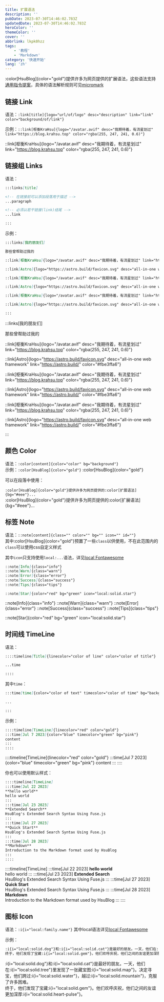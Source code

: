 ```yaml
---
title: 扩展语法
description: ''
pubDate: 2023-07-30T14:46:02.783Z
updatedDate: 2023-07-30T14:46:02.783Z
heroColor: ''
themeColor: ''
cover: ''
abbrlink: lkpk0hzz
tags:
    - '教程'
    - 'Markdown'
category: '快速开始'
lang: 'zh'
---
```


:color[HsuBlog]{color="gold"}提供许多为网页提供的扩展语法，这些语法支持[通用指令提案](https://talk.commonmark.org/t/generic-directives-plugins-syntax/444)，具体的语法解析规则可见[micromark](https://github.com/micromark/micromark-extension-directive#syntax)

## 链接 Link

语法：`:link[title]{logo="url/of/logo" desc="description" link="link" color="background/of/link"}`

示例：`::link[枢衡KraHsu]{logo="/avatar.avif" desc="我期待着，有流星划过" link="https://blog.krahsu.top" color="rgba(255, 247, 241, 0.6)"}`

::link[枢衡KraHsu]{logo="/avatar.avif" desc="我期待着，有流星划过" link="https://blog.krahsu.top" color="rgba(255, 247, 241, 0.6)"}

## 链接组 Links

语法：  
```markdown
:::links[title]

<!-- 在链接前可以添加段落用于描述 -->
...paragraph

<!-- 必须以若干链接(link)结尾 -->
...link 

:::
```

示例：  
```markdown
:::links[我的朋友们]

那些曾帮助过我的

::link[枢衡KraHsu]{logo="/avatar.avif" desc="我期待着，有流星划过" link="https://blog.krahsu.top" color="rgba(255, 247, 241, 0.6)"}

::link[Astro]{logo="https://astro.build/favicon.svg" desc="all-in-one web framework" link="https://astro.build/" color="#fbe3ffa6"}

::link[枢衡KraHsu]{logo="/avatar.avif" desc="我期待着，有流星划过" link="https://blog.krahsu.top" color="rgba(255, 247, 241, 0.6)"}

::link[Astro]{logo="https://astro.build/favicon.svg" desc="all-in-one web framework" link="https://astro.build/" color="#fbe3ffa6"}

::link[枢衡KraHsu]{logo="/avatar.avif" desc="我期待着，有流星划过" link="https://blog.krahsu.top" color="rgba(255, 247, 241, 0.6)"}

::link[Astro]{logo="https://astro.build/favicon.svg" desc="all-in-one web framework" link="https://astro.build/" color="#fbe3ffa6"}

:::
```

:::links[我的朋友们]

那些曾帮助过我的

::link[枢衡KraHsu]{logo="/avatar.avif" desc="我期待着，有流星划过" link="https://blog.krahsu.top" color="rgba(255, 247, 241, 0.6)"}

::link[Astro]{logo="https://astro.build/favicon.svg" desc="all-in-one web framework" link="https://astro.build/" color="#fbe3ffa6"}

::link[枢衡KraHsu]{logo="/avatar.avif" desc="我期待着，有流星划过" link="https://blog.krahsu.top" color="rgba(255, 247, 241, 0.6)"}

::link[Astro]{logo="https://astro.build/favicon.svg" desc="all-in-one web framework" link="https://astro.build/" color="#fbe3ffa6"}

::link[枢衡KraHsu]{logo="/avatar.avif" desc="我期待着，有流星划过" link="https://blog.krahsu.top" color="rgba(255, 247, 241, 0.6)"}

::link[Astro]{logo="https://astro.build/favicon.svg" desc="all-in-one web framework" link="https://astro.build/" color="#fbe3ffa6"}

:::

## 颜色 Color

语法：`:color[content]{color="color" bg="background"}`  
示例：`:color[HsuBlog]{color="gold"}` :color[HsuBlog]{color="gold"}

可以在段落中使用：

`:color[HsuBlog]{color="gold"}提供许多为网页提供的:color[扩展语法]{bg="#eee"}...`  
:color[HsuBlog]{color="gold"}提供许多为网页提供的:color[扩展语法]{bg="#eee"}...

## 标签 Note

语法：`::note[content]{class="" color="" bg="" icon="" id=""}`  
其中:color[HsuBlog]{color="gold"}预置了一些`class`以供使用，不在此范围内的`class`可以使用css自定义样式

其中`icon`只支持使用`local:...`语法，详见[local Fontawesome](/blog/lkplqhb8)

```markdown
::note[Info]{class="info"}
::note[Warn]{class="warn"}
::note[Error]{class="error"}
::note[Success]{class="success"}
::note[Tips]{class="tips"}

::note[Star]{color="red" bg="green" icon="local:solid.star"}
```

::note[Info]{class="info"}
::note[Warn]{class="warn"}
::note[Error]{class="error"}
::note[Success]{class="success"}
::note[Tips]{class="tips"}

::note[Star]{color="red" bg="green" icon="local:solid.star"}

## 时间线 TimeLine

语法：
```markdown
::::timeline[Title]{linecolor="color of line" color="color of title"}

...time

::::
```
其中`time`：
```markdown
:::time[time]{color="color of text" timecolor="color of time" bg="background of timecard"}

...

:::
```

示例：
```markdown
::::timeline[TimeLine]{linecolor="red" color="gold"}
:::time[Jul 7 2023]{color="blue" timecolor="green" bg="pink"}
content
:::
::::
```

::::timeline[TimeLine]{linecolor="red" color="gold"}
:::time[Jul 7 2023]{color="blue" timecolor="green" bg="pink"}
content
:::
::::

你也可以使用默认样式：
```markdown
::::timeline[TimeLine]
:::time[Jul 22 2023]
**hello world**  
hello world
:::
:::time[Jul 23 2023]
**Extended Search**  
HsuBlog's Extended Search Syntax Using Fuse.js
:::
:::time[Jul 27 2023]
**Quick Start**  
HsuBlog's Extended Search Syntax Using Fuse.js
:::
:::time[Jul 28 2023]
**Markdown**  
Introduction to the Markdown format used by HsuBlog
:::
::::
```
::::timeline[TimeLine]
:::time[Jul 22 2023]
**hello world**  
hello world
:::
:::time[Jul 23 2023]
**Extended Search**  
HsuBlog's Extended Search Syntax Using Fuse.js
:::
:::time[Jul 27 2023]
**Quick Start**  
HsuBlog's Extended Search Syntax Using Fuse.js
:::
:::time[Jul 28 2023]
**Markdown**  
Introduction to the Markdown format used by HsuBlog
:::
::::

## 图标 Icon

语法：`:i{i="local:family.name"}`
其中local语法详见[local Fontawesome](/blog/lkplqhb8)

示例：
```markdown
:i{i="local:solid.dog"}和:i{i="local:solid.cat"}是最好的朋友。一天，他们在:i{i="local:solid.tree"}里发现了一张藏宝图:i{i="local:solid.map"}。决定寻宝，他们跨过:i{i="local:solid.water"}，越过:i{i="local:solid.mountain"}，克服了许多困难。  
终于，他们发现了宝藏:i{i="local:solid.gem"}。他们欢呼庆祝，他们之间的友谊更加深厚:i{i="local:solid.heart-pulse"}。
```

:i{i="local:solid.dog"}和:i{i="local:solid.cat"}是最好的朋友。一天，他们在:i{i="local:solid.tree"}里发现了一张藏宝图:i{i="local:solid.map"}。决定寻宝，他们跨过:i{i="local:solid.water"}，越过:i{i="local:solid.mountain"}，克服了许多困难。  
终于，他们发现了宝藏:i{i="local:solid.gem"}。他们欢呼庆祝，他们之间的友谊更加深厚:i{i="local:solid.heart-pulse"}。
